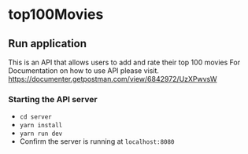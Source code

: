 # top100Movies
## Run application
This is an API that allows users to add and rate their top 100 movies
For Documentation on how to use API please visit. https://documenter.getpostman.com/view/6842972/UzXPwvsW
### Starting the API server
- `cd server`
- `yarn install`
- `yarn run dev`
- Confirm the server is running at `localhost:8080`

